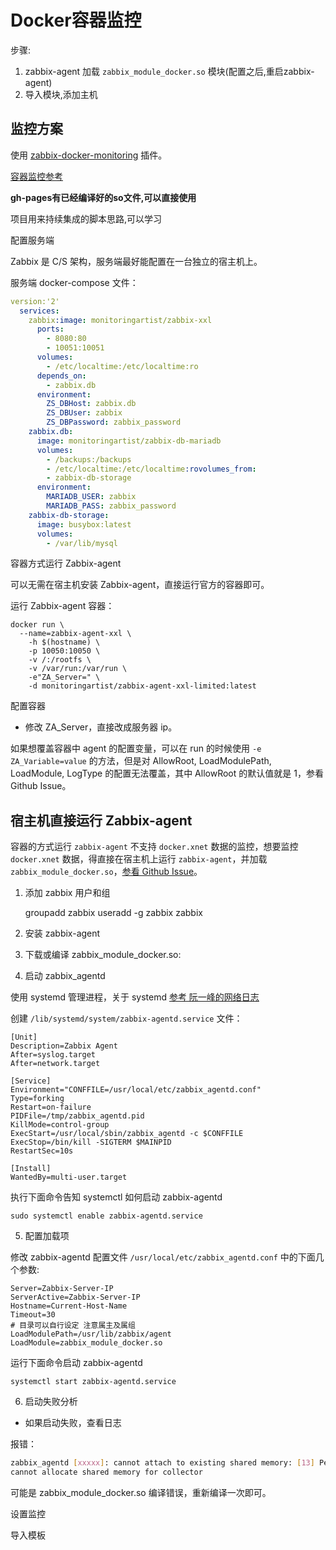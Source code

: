 # Docker容器监控

步骤:

1. zabbix-agent 加载 `zabbix_module_docker.so` 模块(配置之后,重启zabbix-agent)
2. 导入模块,添加主机

## 监控方案

使用 [zabbix-docker-monitoring](https://github.com/monitoringartist/zabbix-docker-monitoring) 插件。

[容器监控参考](https://segmentfault.com/a/1190000007568413)

**gh-pages有已经编译好的so文件,可以直接使用**

项目用来持续集成的脚本思路,可以学习

配置服务端

Zabbix 是 C/S 架构，服务端最好能配置在一台独立的宿主机上。

服务端 docker-compose 文件：

```yml
version:'2'
  services:
    zabbix:image: monitoringartist/zabbix-xxl
      ports:
        - 8080:80
        - 10051:10051
      volumes:
        - /etc/localtime:/etc/localtime:ro
      depends_on:
        - zabbix.db
      environment:
        ZS_DBHost: zabbix.db
        ZS_DBUser: zabbix
        ZS_DBPassword: zabbix_password
    zabbix.db:
      image: monitoringartist/zabbix-db-mariadb
      volumes:
        - /backups:/backups
        - /etc/localtime:/etc/localtime:rovolumes_from:
        - zabbix-db-storage
      environment:
        MARIADB_USER: zabbix
        MARIADB_PASS: zabbix_password
    zabbix-db-storage:
      image: busybox:latest
      volumes:
        - /var/lib/mysql
```

容器方式运行 Zabbix-agent

可以无需在宿主机安装 Zabbix-agent，直接运行官方的容器即可。

运行 Zabbix-agent 容器：

```shell
docker run \
  --name=zabbix-agent-xxl \
    -h $(hostname) \
    -p 10050:10050 \
    -v /:/rootfs \
    -v /var/run:/var/run \
    -e"ZA_Server=" \
    -d monitoringartist/zabbix-agent-xxl-limited:latest
```

配置容器

* 修改 ZA_Server，直接改成服务器 ip。

如果想覆盖容器中 agent 的配置变量，可以在 run 的时候使用 `-e ZA_Variable=value` 的方法，但是对 AllowRoot, LoadModulePath, LoadModule, LogType 的配置无法覆盖，其中 AllowRoot 的默认值就是 1，参看 Github Issue。

## 宿主机直接运行 Zabbix-agent

容器的方式运行 `zabbix-agent` 不支持 `docker.xnet` 数据的监控，想要监控 `docker.xnet` 数据，得直接在宿主机上运行 `zabbix-agent`，并加载 `zabbix_module_docker.so`，[参看 Github Issue](https://github.com/monitoringartist/dockbix-agent-xxl/issues/17)。

1. 添加 zabbix 用户和组

    groupadd zabbix
    useradd -g zabbix zabbix

2. 安装 zabbix-agent

3. 下载或编译 zabbix_module_docker.so:

4. 启动 zabbix_agentd

使用 systemd 管理进程，关于 systemd [参考 阮一峰的网络日志](http://www.ruanyifeng.com/blog/2016/03/systemd-tutorial-commands.html)

创建 `/lib/systemd/system/zabbix-agentd.service` 文件：

```shell
[Unit]
Description=Zabbix Agent
After=syslog.target
After=network.target

[Service]
Environment="CONFFILE=/usr/local/etc/zabbix_agentd.conf"
Type=forking
Restart=on-failure
PIDFile=/tmp/zabbix_agentd.pid
KillMode=control-group
ExecStart=/usr/local/sbin/zabbix_agentd -c $CONFFILE
ExecStop=/bin/kill -SIGTERM $MAINPID
RestartSec=10s

[Install]
WantedBy=multi-user.target
```

执行下面命令告知 systemctl 如何启动 zabbix-agentd

    sudo systemctl enable zabbix-agentd.service

5. 配置加载项

修改 zabbix-agentd 配置文件 `/usr/local/etc/zabbix_agentd.conf` 中的下面几个参数:

```shell
Server=Zabbix-Server-IP
ServerActive=Zabbix-Server-IP
Hostname=Current-Host-Name
Timeout=30
# 目录可以自行设定 注意属主及属组
LoadModulePath=/usr/lib/zabbix/agent
LoadModule=zabbix_module_docker.so
```

运行下面命令启动 zabbix-agentd

    systemctl start zabbix-agentd.service

6. 启动失败分析

* 如果启动失败，查看日志

报错：

``` bash
zabbix_agentd [xxxxx]: cannot attach to existing shared memory: [13] Permission denied
cannot allocate shared memory for collector
```

可能是 zabbix_module_docker.so 编译错误，重新编译一次即可。

设置监控

导入模板
